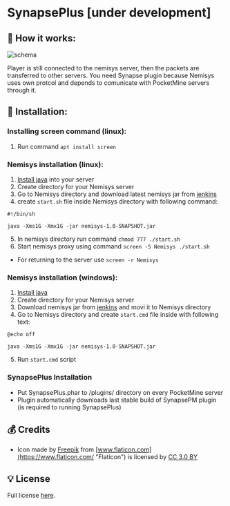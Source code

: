 # SynapsePlus [under development]

## 🔧 How it works:

![schema](https://i.ibb.co/rZGX77B/synapse.png)

Player is still connected to the nemisys server, then the packets are transferred to other servers. You need Synapse plugin because Nemisys uses own protcol and depends to comunicate with PocketMine servers through it. 

## 📁  Installation:

### Installing screen command (linux):
1) Run command `apt install screen`

### Nemisys installation (linux):
1) [Install java](https://java.com/en/download/help/linux_x64_install.xml) into your server
2) Create directory for your Nemisys server
3) Go to Nemisys directory and download latest nemisys jar from [jenkins](https://ci.nukkitx.com/job/NukkitX/job/Nemisys/job/master/lastSuccessfulBuild/artifact/target/nemisys-1.0-SNAPSHOT.jar)
4) create `start.sh` file inside Nemisys directory with following command:

 `#!/bin/sh`
 
 `java -Xms1G -Xmx1G -jar nemisys-1.0-SNAPSHOT.jar`
 
 5) In nemisys directory run command `chmod 777 ./start.sh`
 6) Start nemisys proxy using command `screen -S Nemisys ./start.sh`
- For returning to the server use `screen -r Nemisys`

### Nemisys installation (windows):
1) [Install java](https://www.java.com/en/download/)
2) Create directory for your Nemisys server
3) Download nemisys jar from [jenkins](https://ci.nukkitx.com/job/NukkitX/job/Nemisys/job/master/lastSuccessfulBuild/artifact/target/nemisys-1.0-SNAPSHOT.jar) and movi it to Nemisys directory
4) Go to Nemisys directory and create `start.cmd` file inside with following text:

`@echo off`

`java -Xms1G -Xmx1G -jar nemisys-1.0-SNAPSHOT.jar`

5) Run `start.cmd` script 

### SynapsePlus Installation
- Put SynapsePlus.phar to /plugins/ directory on every PocketMine server
- Plugin automatically downloads last stable build of SynapsePM plugin (is required to running SynapsePlus)

## 💰 Credits  

- Icon made by [Freepik](http://www.freepik.com/ "Freepik") from [www.flaticon.com](https://www.flaticon.com/ "Flaticon") is licensed by [CC 3.0 BY](http://creativecommons.org/licenses/by/3.0/ "Creative Commons BY 3.0")

##  💡 License  

Full license [here](https://github.com/CzechPMDevs/SynapsePlus/blob/master/LICENSE).
